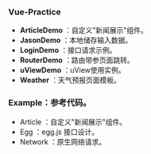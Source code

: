 ### Vue-Practice

- **ArticleDemo** ：自定义"新闻展示"组件。
- **JasonDemo** ：本地储存输入数据。
- **LoginDemo** ：接口请求示例。
- **RouterDemo** ：路由带参页面跳转。
- **uViewDemo** ：uView使用实例。
- **Weather** ：天气预报页面模板。


### Example：参考代码。
- Article ：自定义"新闻展示"组件。
- Egg ：egg.js 接口设计。
- Network ：原生网络请求。
